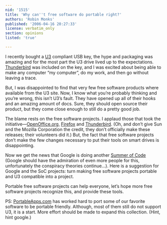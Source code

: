```yaml
---
nid: '1515'
title: 'Why can''t free software do portable right?'
authors: 'Robin Monks'
published: '2006-04-16 20:27:33'
license: verbatim_only
section: opinions
listed: 'true'

---
```

I recently bought a [U3](http://u3.com) compliant USB key, the hype and packaging was amazing and for the most part the U3 drive lived up to the expectations. [Thunderbird](http://getthunderbird.com) was included on the key, and I was excited about being able to make any computer “my computer”, do my work, and then go without leaving a trace.

But, I was disappointed to find that very few free software products where available from the U3 site. Now, I know what you’re probably thinking and you’re wrong, this isn’t U3’s fault. They have opened up all of their hooks and an amazing amount of docs. Sure, they should open source their product, but they come close enough to still do a pretty good job.

The blame rests on the free software projects. I applaud those that took the initiative—[OpenOffice.org](http://openoffice.org), [Firefox](http://getfirefox.com) and [Thunderbird](http://getthunderbird.com). (Oh, and don’t give Sun and the Mozilla Corporation the credit, they don’t officially make these releases; their volunteers did it.) But, the fact that free software projects don’t make the few changes necessary to put their tools on smart drives is disappointing.

Now we get the news that Google is doing another [Summer of Code](http://code.google.com/summerofcode.html) (Google should have the admiration of even more people for this, unfortunately the conspiracy theories continue...). Here is a suggestion for Google and the SoC projects: turn making free software projects portable and U3 compatible into a project.

Portable free software projects can help everyone, let’s hope more free software projects recognize this, and provide these tools.

PS: [PortableApps.com](http://portableapps.com/) has worked hard to port some of our favorite software to be portable friendly. Although, most of them still do not support U3, it is a start. More effort should be made to expand this collection. (Hint, hint google.)

